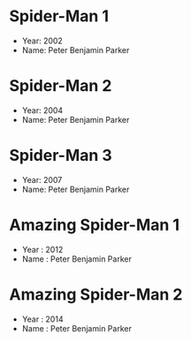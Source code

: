 # Spider-Man 1
- Year: 2002
- Name: Peter Benjamin Parker

# Spider-Man 2
- Year: 2004
- Name: Peter Benjamin Parker

# Spider-Man 3
- Year: 2007
- Name: Peter Benjamin Parker

# Amazing Spider-Man 1
- Year : 2012
- Name : Peter Benjamin Parker

# Amazing Spider-Man 2
- Year : 2014
- Name : Peter Benjamin Parker


